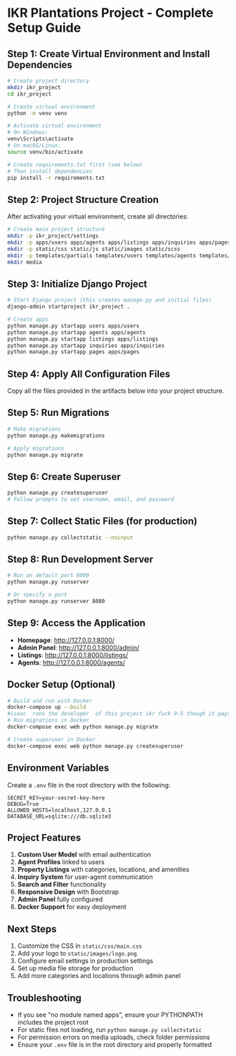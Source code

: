 # IKR Plantations Project - Complete Setup Guide

## Step 1: Create Virtual Environment and Install Dependencies

```bash
# Create project directory
mkdir ikr_project
cd ikr_project

# Create virtual environment
python -m venv venv

# Activate virtual environment
# On Windows:
venv\Scripts\activate
# On macOS/Linux:
source venv/bin/activate

# Create requirements.txt first (see below)
# Then install dependencies
pip install -r requirements.txt
```

## Step 2: Project Structure Creation

After activating your virtual environment, create all directories:

```bash
# Create main project structure
mkdir -p ikr_project/settings
mkdir -p apps/users apps/agents apps/listings apps/inquiries apps/pages
mkdir -p static/css static/js static/images static/scss
mkdir -p templates/partials templates/users templates/agents templates/listings/partials
mkdir media
```

## Step 3: Initialize Django Project

```bash
# Start Django project (this creates manage.py and initial files)
django-admin startproject ikr_project .

# Create apps
python manage.py startapp users apps/users
python manage.py startapp agents apps/agents
python manage.py startapp listings apps/listings
python manage.py startapp inquiries apps/inquiries
python manage.py startapp pages apps/pages
```

## Step 4: Apply All Configuration Files

Copy all the files provided in the artifacts below into your project structure.

## Step 5: Run Migrations

```bash
# Make migrations
python manage.py makemigrations

# Apply migrations
python manage.py migrate
```

## Step 6: Create Superuser

```bash
python manage.py createsuperuser
# Follow prompts to set username, email, and password
```

## Step 7: Collect Static Files (for production)

```bash
python manage.py collectstatic --noinput
```

## Step 8: Run Development Server

```bash
# Run on default port 8000
python manage.py runserver

# Or specify a port
python manage.py runserver 8080
```

## Step 9: Access the Application

- **Homepage**: http://127.0.0.1:8000/
- **Admin Panel**: http://127.0.0.1:8000/admin/
- **Listings**: http://127.0.0.1:8000/listings/
- **Agents**: http://127.0.0.1:8000/agents/

## Docker Setup (Optional)

```bash
# Build and run with Docker
docker-compose up --build
#isaac  rono the developer  of this project ikr fuck 9-5 though it pays 
# Run migrations in Docker
docker-compose exec web python manage.py migrate

# Create superuser in Docker
docker-compose exec web python manage.py createsuperuser
```

## Environment Variables

Create a `.env` file in the root directory with the following:

```
SECRET_KEY=your-secret-key-here
DEBUG=True
ALLOWED_HOSTS=localhost,127.0.0.1
DATABASE_URL=sqlite:///db.sqlite3
```

## Project Features

1. **Custom User Model** with email authentication
2. **Agent Profiles** linked to users
3. **Property Listings** with categories, locations, and amenities
4. **Inquiry System** for user-agent communication
5. **Search and Filter** functionality
6. **Responsive Design** with Bootstrap
7. **Admin Panel** fully configured
8. **Docker Support** for easy deployment

## Next Steps

1. Customize the CSS in `static/css/main.css`
2. Add your logo to `static/images/logo.png`
3. Configure email settings in production settings
4. Set up media file storage for production
5. Add more categories and locations through admin panel

## Troubleshooting 

- If you see "no module named apps", ensure your PYTHONPATH includes the project root
- For static files not loading, run `python manage.py collectstatic`
- For permission errors on media uploads, check folder permissions
- Ensure your `.env` file is in the root directory and properly formatted